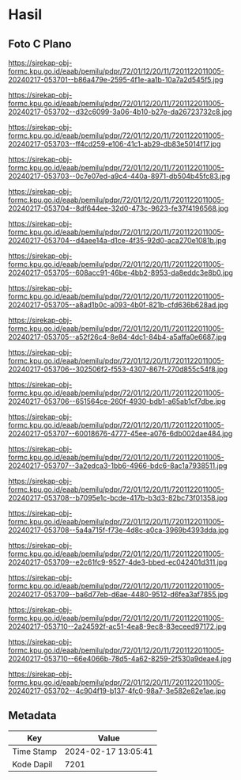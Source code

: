 # Hasil

## Foto C Plano

https://sirekap-obj-formc.kpu.go.id/eaab/pemilu/pdpr/72/01/12/20/11/7201122011005-20240217-053701--b86a479e-2595-4f1e-aa1b-10a7a2d545f5.jpg

https://sirekap-obj-formc.kpu.go.id/eaab/pemilu/pdpr/72/01/12/20/11/7201122011005-20240217-053702--d32c6099-3a06-4b10-b27e-da26723732c8.jpg

https://sirekap-obj-formc.kpu.go.id/eaab/pemilu/pdpr/72/01/12/20/11/7201122011005-20240217-053703--ff4cd259-e106-41c1-ab29-db83e5014f17.jpg

https://sirekap-obj-formc.kpu.go.id/eaab/pemilu/pdpr/72/01/12/20/11/7201122011005-20240217-053703--0c7e07ed-a9c4-440a-8971-db504b45fc83.jpg

https://sirekap-obj-formc.kpu.go.id/eaab/pemilu/pdpr/72/01/12/20/11/7201122011005-20240217-053704--8df644ee-32d0-473c-9623-fe37f4196568.jpg

https://sirekap-obj-formc.kpu.go.id/eaab/pemilu/pdpr/72/01/12/20/11/7201122011005-20240217-053704--d4aee14a-d1ce-4f35-92d0-aca270e1081b.jpg

https://sirekap-obj-formc.kpu.go.id/eaab/pemilu/pdpr/72/01/12/20/11/7201122011005-20240217-053705--608acc91-46be-4bb2-8953-da8eddc3e8b0.jpg

https://sirekap-obj-formc.kpu.go.id/eaab/pemilu/pdpr/72/01/12/20/11/7201122011005-20240217-053705--a8ad1b0c-a093-4b0f-821b-cfd636b628ad.jpg

https://sirekap-obj-formc.kpu.go.id/eaab/pemilu/pdpr/72/01/12/20/11/7201122011005-20240217-053705--a52f26c4-8e84-4dc1-84b4-a5affa0e6687.jpg

https://sirekap-obj-formc.kpu.go.id/eaab/pemilu/pdpr/72/01/12/20/11/7201122011005-20240217-053706--302506f2-f553-4307-867f-270d855c54f8.jpg

https://sirekap-obj-formc.kpu.go.id/eaab/pemilu/pdpr/72/01/12/20/11/7201122011005-20240217-053706--651564ce-260f-4930-bdb1-a65ab1cf7dbe.jpg

https://sirekap-obj-formc.kpu.go.id/eaab/pemilu/pdpr/72/01/12/20/11/7201122011005-20240217-053707--60018676-4777-45ee-a076-6db002dae484.jpg

https://sirekap-obj-formc.kpu.go.id/eaab/pemilu/pdpr/72/01/12/20/11/7201122011005-20240217-053707--3a2edca3-1bb6-4966-bdc6-8ac1a7938511.jpg

https://sirekap-obj-formc.kpu.go.id/eaab/pemilu/pdpr/72/01/12/20/11/7201122011005-20240217-053708--b7095e1c-bcde-417b-b3d3-82bc73f01358.jpg

https://sirekap-obj-formc.kpu.go.id/eaab/pemilu/pdpr/72/01/12/20/11/7201122011005-20240217-053708--5a4a715f-f73e-4d8c-a0ca-3969b4393dda.jpg

https://sirekap-obj-formc.kpu.go.id/eaab/pemilu/pdpr/72/01/12/20/11/7201122011005-20240217-053709--e2c61fc9-9527-4de3-bbed-ec042401d311.jpg

https://sirekap-obj-formc.kpu.go.id/eaab/pemilu/pdpr/72/01/12/20/11/7201122011005-20240217-053709--ba6d77eb-d6ae-4480-9512-d6fea3af7855.jpg

https://sirekap-obj-formc.kpu.go.id/eaab/pemilu/pdpr/72/01/12/20/11/7201122011005-20240217-053710--2a24592f-ac51-4ea8-9ec8-83eceed97172.jpg

https://sirekap-obj-formc.kpu.go.id/eaab/pemilu/pdpr/72/01/12/20/11/7201122011005-20240217-053710--66e4066b-78d5-4a62-8259-2f530a9deae4.jpg

https://sirekap-obj-formc.kpu.go.id/eaab/pemilu/pdpr/72/01/12/20/11/7201122011005-20240217-053702--4c904f19-b137-4fc0-98a7-3e582e82e1ae.jpg


## Metadata

| Key        | Value               |
| ---------- | ------------------- |
| Time Stamp | 2024-02-17 13:05:41 |
| Kode Dapil | 7201                |



